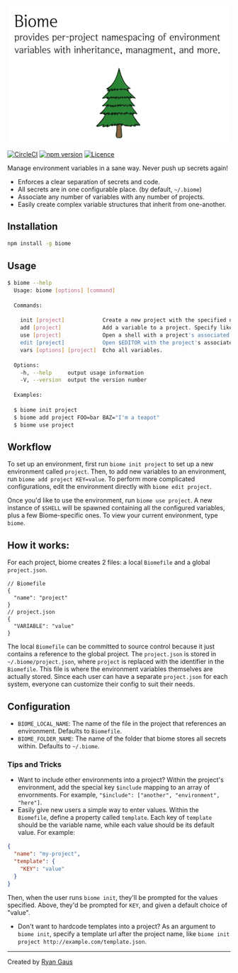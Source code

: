 ![Biome: a small script to manage a user's environment variables](https://raw.githubusercontent.com/1egoman/biome/master/resources/hero.png)

[![CircleCI](https://circleci.com/gh/1egoman/biome.svg?style=svg&circle-token=5cd1a8690f148661881840c868009db16f10370f)](https://circleci.com/gh/1egoman/biome)
[![npm version](https://img.shields.io/npm/v/biome.svg)](https://npmjs.com/package/biome)
[![Licence](https://img.shields.io/npm/l/biome.svg)](http://spdx.org/licenses/ISC)

Manage environment variables in a sane way. Never push up secrets again!
- Enforces a clear separation of secrets and code.
- All secrets are in one configurable place. (by default, `~/.biome`)
- Associate any number of variables with any number of projects.
- Easily create complex variable structures that inherit from one-another.

## Installation
```bash
npm install -g biome
```

## Usage
```bash
$ biome --help
  Usage: biome [options] [command]

  Commands:

    init [project]            Create a new project with the specified name, and save an alias to this folder.
    add [project]             Add a variable to a project. Specify like NAME=value.
    use [project]             Open a shell with a project's associated variables included.
    edit [project]            Open $EDITOR with the project's associated environment variables.
    vars [options] [project]  Echo all variables.

  Options:
    -h, --help     output usage information
    -V, --version  output the version number

  Examples:

  $ biome init project
  $ biome add project FOO=bar BAZ="I'm a teapot"
  $ biome use project
```

## Workflow
To set up an environment, first run `biome init project` to set up a new environment called
`project`. Then, to add new variables to an environment, run `biome add project KEY=value`. To
perform more complicated configurations, edit the environment directly with `biome edit project`.

Once you'd like to use the environment, run `biome use project`. A new instance of `$SHELL` will be
spawned containing all the configured variables, plus a few Biome-specific ones. To view your
current environment, type `biome`.

## How it works:
For each project, biome creates 2 files: a local `Biomefile` and a global `project.json`.
```
// Biomefile
{
  "name": "project"
}
// project.json
{
  "VARIABLE": "value"
}
```
The local `Biomefile` can be committed to source control because it just contains a reference to the
global project. The `project.json` is stored in `~/.biome/project.json`, where `project` is replaced
with the identifier in the `Biomefile`. This file is where the environment variables themselves are
actually stored. Since each user can have a separate `project.json` for each system, everyone can
customize their config to suit their needs.

Configuration
---
- `BIOME_LOCAL_NAME`: The name of the file in the project that references an environment. Defaults
  to `Biomefile`.
- `BIOME_FOLDER_NAME`: The name of the folder that biome stores all secrets within. Defaults to
  `~/.biome`.

### Tips and Tricks
- Want to include other environments into a project? Within the project's environment, add the
  special key `$include` mapping to an array of envornments. For example, `"$include": ["another",
  "environment", "here"]`.
- Easily give new users a simple way to enter values. Within the `Biomefile`, define a property
  called `template`. Each key of `template` should be the variable name, while each value should be
  its default value. For example:
```json
{
  "name": "my-project",
  "template": {
    "KEY": "value"
  }
}
```
  Then, when the user runs `biome init`, they'll be prompted for the values specified. Above, they'd
  be prompted for `KEY`, and given a default choice of "value".
- Don't want to hardcode templates into a project? As an argument to `biome init`, specify a
  template url after the project name, like `biome init project http://example.com/template.json`.


----------
Created by [Ryan Gaus](http://rgaus.net)
